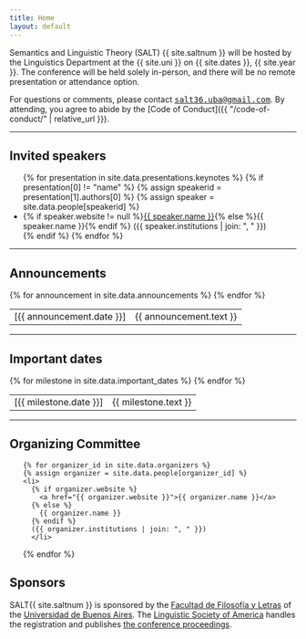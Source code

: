 ```yaml
---
title: Home
layout: default
---
```


Semantics and Linguistic Theory (SALT) {{ site.saltnum }} will be hosted by the Linguistics Department at the {{ site.uni }} on {{ site.dates }}, {{ site.year }}. The conference will be held solely in-person, and there will be no remote presentation or attendance option.

For questions or comments, please contact <span style="font-family: monospace">[salt36.uba@gmail.com](mailto:salt36.uba@gmail.com)</span>. By attending, you agree to abide by the [Code of Conduct]({{ "/code-of-conduct/" | relative_url }}).


<!--- As part of SALT{{ site.saltnum }}, the SALT Equity and Diversity Committee (SALTED) and the SALT{{ site.saltnum }} organizing committee will hold a workshop: *...*. --->

<hr/>

## Invited speakers

<ul id="speakers">
  {% for presentation in site.data.presentations.keynotes %}
    {% if presentation[0] != "name" %}
      {% assign speakerid = presentation[1].authors[0] %}
      {% assign speaker = site.data.people[speakerid] %}
      <li>
        {% if speaker.website != null %}<a href="{{ speaker.website }}">{{ speaker.name }}</a>{% else %}{{ speaker.name }}{% endif %} ({{ speaker.institutions | join: ", " }})
      </li>
    {% endif %}
  {% endfor %}
</ul>

<hr/>

## Announcements

<table class="announce">
  <tbody>
    {% for announcement in site.data.announcements %}
    <tr>
      <td class="time">
        [{{ announcement.date }}]
      </td>
      <td>
        {{ announcement.text }}
      </td>
    </tr>
    {% endfor %}
  </tbody>
</table>
<!-- <hr style="border-style: dashed; border-color: #eae9e6"> -->

<hr/>

## Important dates

<table class="announce">
  <tbody>
    {% for milestone in site.data.important_dates %}
    <tr>
      <td class="time">
        [{{ milestone.date }}]
      </td>
      <td>
        {{ milestone.text }}
      </td>
    </tr>
    {% endfor %}
  </tbody>
</table>

<hr/>

## Organizing Committee

<ul id="speakers">

    {% for organizer_id in site.data.organizers %}
    {% assign organizer = site.data.people[organizer_id] %}
    <li>
      {% if organizer.website %}
        <a href="{{ organizer.website }}">{{ organizer.name }}</a>
      {% else %}
        {{ organizer.name }}
      {% endif %}
      ({{ organizer.institutions | join: ", " }})
      </li>
  {% endfor %}
</ul>

## Sponsors

SALT{{ site.saltnum }} is sponsored by the [Facultad de Filosofía y Letras](https://filo.uba.ar/) of the [Universidad de Buenos Aires](https://uba.ar/). The [Linguistic Society of America](https://www.lsadc.org/) handles the registration and publishes [the conference proceedings](https://journals.linguisticsociety.org/proceedings/index.php/SALT).
